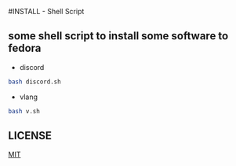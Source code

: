#INSTALL - Shell Script
## some shell script to install some software to fedora

- discord
```sh
bash discord.sh
```
- vlang
```sh
bash v.sh
```

## LICENSE
[MIT](LICENSE)
